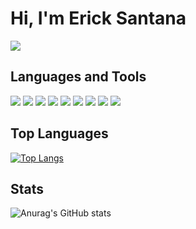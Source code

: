 # Hi, I'm Erick Santana
<a href="https://www.linkedin.com/in/erick-santana-dev/"><img src="https://img.shields.io/badge/Linkedin-erick--santana--dev-blue.svg" /></a>

## Languages and Tools
<code><img src="https://img.shields.io/badge/-Javascript-yellow.svg" /></code>
<code><img src="https://img.shields.io/badge/-Typescript-blue.svg" /></code>
<code><img src="https://img.shields.io/badge/-GraphQL-ff69b4.svg" /></code>
<code><img src="https://img.shields.io/badge/-MongoDB-success.svg" /></code>
<code><img src="https://img.shields.io/badge/-Redis-red.svg" /></code>
<code><img src="https://img.shields.io/badge/-Docker-blue.svg" /></code>
<code><img src="https://img.shields.io/badge/-Jest-orange.svg" /></code>
<code><img src="https://img.shields.io/badge/-Express-inactive.svg" /></code>
<code><img src="https://img.shields.io/badge/-Java-yellowgreen.svg" /></code>

## Top Languages
[![Top Langs](https://github-readme-stats.vercel.app/api/top-langs/?username=erick-santana&theme=algolia&layout=compact)](https://github.com/erick-santana)

## Stats
![Anurag's GitHub stats](https://github-readme-stats.vercel.app/api?username=erick-santana&theme=algolia&show_icons=true)
